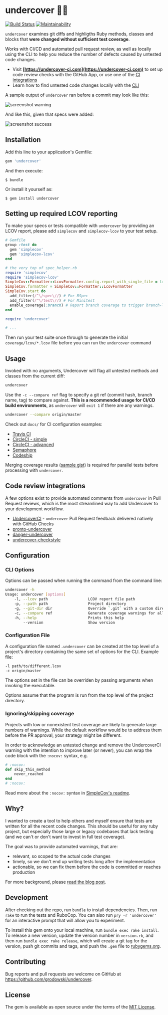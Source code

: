 # undercover 👮‍♂️

[![Build Status](https://github.com/grodowski/undercover/actions/workflows/ruby.yml/badge.svg)](https://github.com/grodowski/undercover/actions)
[![Maintainability](https://api.codeclimate.com/v1/badges/b403feed68a18c072ec5/maintainability)](https://codeclimate.com/github/grodowski/undercover/maintainability)

`undercover` examines git diffs and highligths Ruby methods, classes and blocks that **were changed without sufficient test coverage**. 

Works with CI/CD and automated pull request review, as well as locally using the CLI to help you reduce the number of defects caused by untested code changes.

- Visit **[https://undercover-ci.com](https://undercover-ci.com)** to set up code review checks with the GitHub App, or use one of the [CI integrations](#code-review-integrations)
- Learn how to find untested code changes locally with the [CLI](#usage)

A sample output of `undercover` ran before a commit may look like this:

![screenshot warning](docs/screenshot_warnings.png)

And like this, given that specs were added:

![screenshot success](docs/screenshot_success.png)

## Installation

Add this line to your application's Gemfile:

```ruby
gem 'undercover'
```

And then execute:

    $ bundle

Or install it yourself as:

    $ gem install undercover

## Setting up required LCOV reporting

To make your specs or tests compatible with `undercover` by providing an LCOV report, please add `simplecov` and `simplecov-lcov` to your test setup.

```ruby
# Gemfile
group :test do
  gem 'simplecov'
  gem 'simplecov-lcov'
end

# the very top of spec_helper.rb
require 'simplecov'
require 'simplecov-lcov'
SimpleCov::Formatter::LcovFormatter.config.report_with_single_file = true
SimpleCov.formatter = SimpleCov::Formatter::LcovFormatter
SimpleCov.start do
  add_filter(/^\/spec\//) # For RSpec
  add_filter(/^\/test\//) # For Minitest
  enable_coverage(:branch) # Report branch coverage to trigger branch-level undercover warnings
end

require 'undercover'

# ...
```

Then run your test suite once through to generate the initial `coverage/lcov/*.lcov` file before you can run the `undercover` command

## Usage

Invoked with no arguments, Undercover will flag all untested methods and classes from the current diff:

```sh
undercover
```

Use the `-c --compare ref` flag to specify a git ref (commit hash, branch name, tag) to compare against. **This is a recommended usage for CI/CD build environments**, as `undercover` will `exit 1` if there are any warnings.

```sh
undercover --compare origin/master
```

Check out `docs/` for CI configuration examples:
- [Travis CI](docs/travis.yml)
- [CircleCI - simple](docs/circleci_config.yml)
- [CircleCI - advanced](docs/circleci_advanced.yml)
- [Semaphore](docs/semaphore.yml)
- [Codeship](docs/codeship.md)

Merging coverage results ([sample gist](https://gist.github.com/grodowski/9744ff91034dce8df20c2a8210409fb0)) is required for parallel tests before processing with `undercover`.

## Code review integrations

A few options exist to provide automated comments from `undercover` in Pull Request reviews, which is the most streamlined way to add Undercover to your development workflow.

- [UndercoverCI](https://undercover-ci.com) - `undercover` Pull Request feedback delivered natively with GitHub Checks
- [pronto-undercover](https://github.com/grodowski/pronto-undercover)
- [danger-undercover](https://github.com/nimblehq/danger-undercover)
- [undercover-checkstyle](https://github.com/aki77/undercover-checkstyle)

## Configuration

### CLI Options

Options can be passed when running the command from the command line:

```sh
undercover -h
Usage: undercover [options]
    -l, --lcov path                  LCOV report file path
    -p, --path path                  Project directory
    -g, --git-dir dir                Override `.git` with a custom directory
    -c, --compare ref                Generate coverage warnings for all changes after `ref`
    -h, --help                       Prints this help
        --version                    Show version
```

### Configuration File

A configuration file named `.undercover` can be created at the top level of a project's directory containing the same set of options for the CLI.
Example file:

```sh
-l path/to/different.lcov
-c origin/master
```

The options set in the file can be overriden by passing arguments when invoking the executable.

Options assume that the program is run from the top level of the project directory.

### Ignoring/skipping coverage

Projects with low or nonexistent test coverage are likely to generate large numbers of warnings. While the default workflow would be to address them before the PR approval, your strategy might be different.

In order to acknowledge an untested change and remove the UndercoverCI warning with the intention to improve later (or never), you can wrap the code block with the `:nocov:` syntax, e.g.

```rb
# :nocov:
def skip_this_method
    never_reached
end
# :nocov:
```

Read more about the `:nocov:` syntax in [SimpleCov's readme](https://github.com/simplecov-ruby/simplecov#ignoringskipping-code).

## Why?

I wanted to create a tool to help others and myself ensure that tests are written for all the recent code changes. This should be useful for any ruby project, but especially those large or legacy codebases that lack testing (and we can't or don't want to invest in full test coverage).

The goal was to provide automated warnings, that are:
- relevant, so scoped to the actual code changes
- timely, so we don't end up writing tests long after the implementation
- actionable, so we can fix them before the code is committed or reaches production

For more background, please [read the blog post](https://medium.com/futuredev/stop-shipping-untested-ruby-code-with-undercover-1edc963be4a6).

## Development

After checking out the repo, run `bundle` to install dependencies. Then, run `rake` to run the tests and RuboCop. You can also run `pry -r 'undercover'` for an interactive prompt that will allow you to experiment.

To install this gem onto your local machine, run `bundle exec rake install`. To release a new version, update the version number in `version.rb`, and then run `bundle exec rake release`, which will create a git tag for the version, push git commits and tags, and push the `.gem` file to [rubygems.org](https://rubygems.org).

## Contributing

Bug reports and pull requests are welcome on GitHub at https://github.com/grodowski/undercover.

## License

The gem is available as open source under the terms of the [MIT License](https://opensource.org/licenses/MIT).
